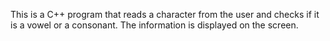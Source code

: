 This is a C++ program that reads a character from the user and checks if it is a vowel or a consonant. The information is displayed on the screen.
